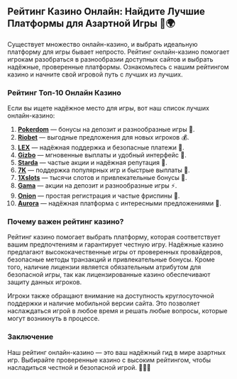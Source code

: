 ## Рейтинг Казино Онлайн: Найдите Лучшие Платформы для Азартной Игры 🎰🌍

Существует множество онлайн-казино, и выбрать идеальную платформу для игры бывает непросто. Рейтинг онлайн-казино помогает игрокам разобраться в разнообразии доступных сайтов и выбрать надёжные, проверенные платформы. Ознакомьтесь с нашим рейтингом казино и начните свой игровой путь с лучших из лучших.

### Рейтинг Топ-10 Онлайн Казино

Если вы ищете надёжное место для игры, вот наш список лучших онлайн-казино:

1. **[Pokerdom](https://brandplay.link/4k77v2yx)** — бонусы на депозит и разнообразные игры 🎲.
2. **[Riobet](https://brandplay.link/7xBLTPyj)** — выгодные предложения для новых игроков 💰.
3. **[LEX](https://brandplay.link/zW4hdDFV)** — надёжная поддержка и безопасные платежи 🎉.
4. **[Gizbo](https://brandplay.link/bprXw4YV)** — мгновенные выплаты и удобный интерфейс 🎁.
5. **[Starda](https://brandplay.link/fB7xwRFL)** — частые акции и надёжная репутация 🎈.
6. **[7K](https://brandplay.link/BvQyFShp)** — поддержка популярных игр и быстрые выплаты 🎯.
7. **[1Xslots](https://brandplay.link/hSB1khtr)** — тысячи слотов и привлекательные бонусы 🌟.
8. **[Gama](https://brandplay.link/j6NMKsDz)** — акции на депозит и разнообразные игры ⚡.
9. **[Onion](https://brandplay.link/zBGRVpQ9)** — простая регистрация и частые фриспины 🎰.
10. **[Aurora](https://10trafic-stat2.com/click/668546556bcc6313411604bd/6766/13032/subaccount)** — надёжная платформа с интересными предложениями 💎.

### Почему важен рейтинг казино?

Рейтинг казино помогает выбрать платформу, которая соответствует вашим предпочтениям и гарантирует честную игру. Надёжные казино предлагают высококачественные игры от проверенных провайдеров, безопасные методы транзакций и привлекательные бонусы. Кроме того, наличие лицензии является обязательным атрибутом для безопасной игры, так как лицензированные казино обеспечивают защиту данных игроков.

Игроки также обращают внимание на доступность круглосуточной поддержки и наличие мобильной версии сайта. Это позволяет наслаждаться игрой в любое время и решать любые вопросы, которые могут возникнуть в процессе.

### Заключение

Наш рейтинг онлайн-казино — это ваш надёжный гид в мире азартных игр. Выбирайте проверенные казино с высоким рейтингом, чтобы насладиться честной и безопасной игрой. 🎉🎰💸
